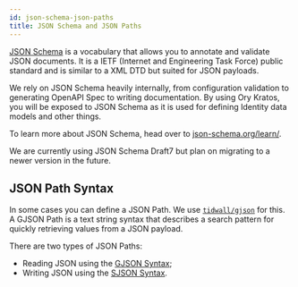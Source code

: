 ```yaml
---
id: json-schema-json-paths
title: JSON Schema and JSON Paths
---
```


[JSON Schema](https://json-schema.org) is a vocabulary that allows you to
annotate and validate JSON documents. It is a IETF (Internet and Engineering
Task Force) public standard and is similar to a XML DTD but suited for JSON
payloads.

We rely on JSON Schema heavily internally, from configuration validation to
generating OpenAPI Spec to writing documentation. By using Ory Kratos, you will
be exposed to JSON Schema as it is used for defining Identity data models and
other things.

To learn more about JSON Schema, head over to
[json-schema.org/learn/](https://json-schema.org/learn/).

We are currently using JSON Schema Draft7 but plan on migrating to a newer
version in the future.

## JSON Path Syntax

In some cases you can define a JSON Path. We use
[`tidwall/gjson`](https://github.com/tidwall/gjson) for this. A GJSON Path is a
text string syntax that describes a search pattern for quickly retrieving values
from a JSON payload.

There are two types of JSON Paths:

- Reading JSON using the
  [GJSON Syntax](https://github.com/tidwall/gjson/blob/master/SYNTAX.md);
- Writing JSON using the
  [SJSON Syntax](https://github.com/tidwall/sjson#path-syntax).
